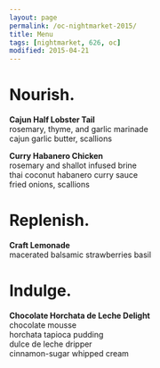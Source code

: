 ```yaml
---
layout: page
permalink: /oc-nightmarket-2015/
title: Menu
tags: [nightmarket, 626, oc]
modified: 2015-04-21
---
```

# Nourish.  
__Cajun Half Lobster Tail__  
rosemary, thyme, and garlic marinade  
cajun garlic butter, scallions  

__Curry Habanero Chicken__  
rosemary and shallot infused brine  
thai coconut habanero curry sauce  
fried onions, scallions  

# Replenish.  
__Craft Lemonade__  
macerated balsamic strawberries basil  
			
# Indulge.  
__Chocolate Horchata de Leche Delight__  
chocolate mousse  
horchata tapioca pudding  
dulce de leche dripper  
cinnamon-sugar whipped cream  
